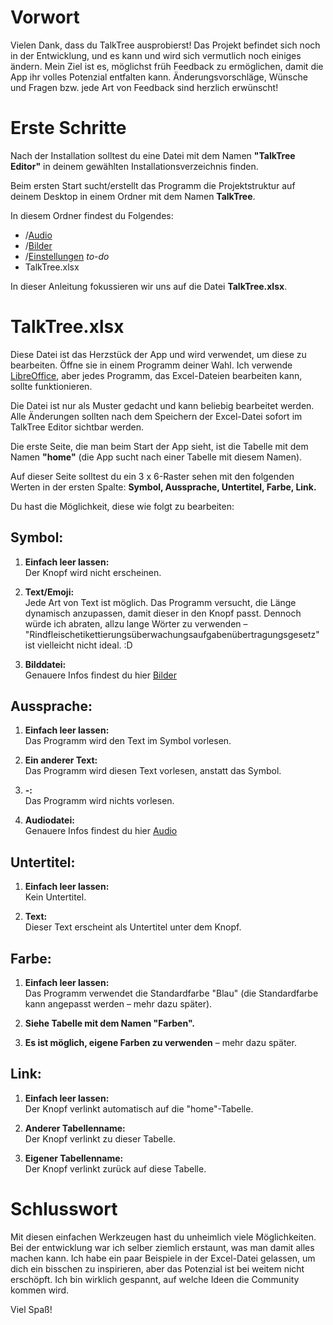 # Vorwort

Vielen Dank, dass du TalkTree ausprobierst! Das Projekt befindet sich noch in der Entwicklung, und es kann und wird sich vermutlich noch einiges ändern. Mein Ziel ist es, möglichst früh Feedback zu ermöglichen, damit die App ihr volles Potenzial entfalten kann. Änderungsvorschläge, Wünsche und Fragen bzw. jede Art von Feedback sind herzlich erwünscht!

# Erste Schritte

Nach der Installation solltest du eine Datei mit dem Namen **"TalkTree Editor"** in deinem gewählten Installationsverzeichnis finden.

Beim ersten Start sucht/erstellt das Programm die Projektstruktur auf deinem Desktop in einem Ordner mit dem Namen **TalkTree**.

In diesem Ordner findest du Folgendes:

- /[Audio](https://github.com/c-smo/TalkTree-Edit/blob/main/Anleitungen/Audio/Audio.md)
- /[Bilder](https://github.com/c-smo/TalkTree-Edit/blob/main/Anleitungen/Bilder/Bilder.md)
- /[Einstellungen](URL) _to-do_
- TalkTree.xlsx

In dieser Anleitung fokussieren wir uns auf die Datei **TalkTree.xlsx**.

# TalkTree.xlsx

Diese Datei ist das Herzstück der App und wird verwendet, um diese zu bearbeiten. Öffne sie in einem Programm deiner Wahl. Ich verwende [LibreOffice](https://de.libreoffice.org/), aber jedes Programm, das Excel-Dateien bearbeiten kann, sollte funktionieren.

Die Datei ist nur als Muster gedacht und kann beliebig bearbeitet werden. Alle Änderungen sollten nach dem Speichern der Excel-Datei sofort im TalkTree Editor sichtbar werden.

Die erste Seite, die man beim Start der App sieht, ist die Tabelle mit dem Namen **"home"** (die App sucht nach einer Tabelle mit diesem Namen).

Auf dieser Seite solltest du ein 3 x 6-Raster sehen mit den folgenden Werten in der ersten Spalte: **Symbol, Aussprache, Untertitel, Farbe, Link.**

Du hast die Möglichkeit, diese wie folgt zu bearbeiten:

## Symbol:

1. **Einfach leer lassen:**  
   Der Knopf wird nicht erscheinen.

2. **Text/Emoji:**  
   Jede Art von Text ist möglich. Das Programm versucht, die Länge dynamisch anzupassen, damit dieser in den Knopf passt. Dennoch würde ich abraten, allzu lange Wörter zu verwenden – "Rindfleischetikettierungsüberwachungsaufgabenübertragungsgesetz" ist vielleicht nicht ideal. :D

3. **Bilddatei:**  
   Genauere Infos findest du hier [Bilder](https://github.com/c-smo/TalkTree-Edit/blob/main/Anleitungen/Bilder/Bilder.md)

## Aussprache:

1. **Einfach leer lassen:**  
   Das Programm wird den Text im Symbol vorlesen.

2. **Ein anderer Text:**  
   Das Programm wird diesen Text vorlesen, anstatt das Symbol.

3. **-:**  
   Das Programm wird nichts vorlesen.

4. **Audiodatei:**  
   Genauere Infos findest du hier [Audio](https://github.com/c-smo/TalkTree-Edit/blob/main/Anleitungen/Audio/Audio.md)

## Untertitel:

1. **Einfach leer lassen:**  
   Kein Untertitel.

2. **Text:**  
   Dieser Text erscheint als Untertitel unter dem Knopf.

## Farbe:

1. **Einfach leer lassen:**  
   Das Programm verwendet die Standardfarbe "Blau" (die Standardfarbe kann angepasst werden – mehr dazu später).

2. **Siehe Tabelle mit dem Namen "Farben".**

3. **Es ist möglich, eigene Farben zu verwenden** – mehr dazu später.

## Link:

1. **Einfach leer lassen:**  
   Der Knopf verlinkt automatisch auf die "home"-Tabelle.

2. **Anderer Tabellenname:**  
   Der Knopf verlinkt zu dieser Tabelle.

3. **Eigener Tabellenname:**  
   Der Knopf verlinkt zurück auf diese Tabelle.

# Schlusswort

Mit diesen einfachen Werkzeugen hast du unheimlich viele Möglichkeiten. Bei der entwicklung war ich selber ziemlich erstaunt, was man damit alles machen kann. Ich habe ein paar Beispiele in der Excel-Datei gelassen, um dich ein bisschen zu inspirieren, aber das Potenzial ist bei weitem nicht erschöpft. Ich bin wirklich gespannt, auf welche Ideen die Community kommen wird.

Viel Spaß!
